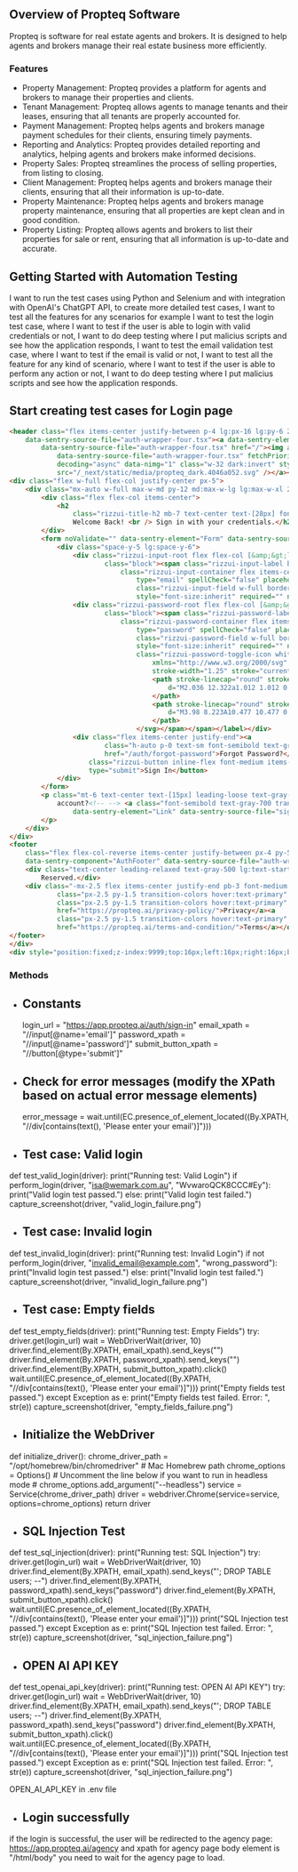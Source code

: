 ## Overview of Propteq Software
Propteq is software for real estate agents and brokers. It is designed to help agents and brokers manage their real estate business more efficiently.

### Features
- Property Management: Propteq provides a platform for agents and brokers to manage their properties and clients.
- Tenant Management: Propteq allows agents to manage tenants and their leases, ensuring that all tenants are properly accounted for.
- Payment Management: Propteq helps agents and brokers manage payment schedules for their clients, ensuring timely payments.
- Reporting and Analytics: Propteq provides detailed reporting and analytics, helping agents and brokers make informed decisions. 
- Property Sales: Propteq streamlines the process of selling properties, from listing to closing.
- Client Management: Propteq helps agents and brokers manage their clients, ensuring that all their information is up-to-date.
- Property Maintenance: Propteq helps agents and brokers manage property maintenance, ensuring that all properties are kept clean and in good condition.
- Property Listing: Propteq allows agents and brokers to list their properties for sale or rent, ensuring that all information is up-to-date and accurate.

## Getting Started with Automation Testing
I want to run the test cases using Python and Selenium and with integration with OpenAI's ChatGPT API, to create more detailed test cases, I want to test all the features for any scenarios for example I want to test the login test case, where I want to test if the user is able to login with valid credentials or not, I want to do deep testing where I put malicius scripts and see how the application responds, I want to test the email validation test case, where I want to test if the email is valid or not, I want to test all the feature for any kind of scenario, where I want to test if the user is able to perform any action or not, I want to do deep testing where I put malicius scripts and see how the application responds.

## Start creating test cases for Login page

```html
<header class="flex items-center justify-between p-4 lg:px-16 lg:py-6 2xl:px-24" data-sentry-component="AuthHeader"
    data-sentry-source-file="auth-wrapper-four.tsx"><a data-sentry-element="Link"
        data-sentry-source-file="auth-wrapper-four.tsx" href="/"><img alt="Propteq" data-sentry-element="Image"
            data-sentry-source-file="auth-wrapper-four.tsx" fetchPriority="high" width="6904" height="1576"
            decoding="async" data-nimg="1" class="w-32 dark:invert" style="color:transparent"
            src="/_next/static/media/propteq_dark.4046a052.svg" /></a></header>
<div class="flex w-full flex-col justify-center px-5">
    <div class="mx-auto w-full max-w-md py-12 md:max-w-lg lg:max-w-xl 2xl:pb-8 2xl:pt-2">
        <div class="flex flex-col items-center">
            <h2
                class="rizzui-title-h2 mb-7 text-center text-[28px] font-bold leading-snug md:text-3xl md:!leading-normal lg:mb-10 lg:text-4xl">
                Welcome Back! <br /> Sign in with your credentials.</h2>
        </div>
        <form noValidate="" data-sentry-element="Form" data-sentry-source-file="form.tsx" data-sentry-component="Form">
            <div class="space-y-5 lg:space-y-6">
                <div class="rizzui-input-root flex flex-col [&amp;&gt;label&gt;span]:font-medium"><label
                        class="block"><span class="rizzui-input-label block text-base mb-2">Email</span><span
                            class="rizzui-input-container flex items-center peer w-full transition duration-200 px-5 py-2.5 text-base h-14 leading-[56px] rounded-md bg-transparent [&amp;.is-focus]:ring-[0.6px] border border-gray-300 [&amp;_input::placeholder]:text-gray-500 hover:border-gray-1000 [&amp;.is-focus]:border-gray-1000 [&amp;.is-focus]:ring-gray-1000"><input
                                type="email" spellCheck="false" placeholder="Enter your email"
                                class="rizzui-input-field w-full border-0 bg-transparent p-0 focus:outline-none focus:ring-0"
                                style="font-size:inherit" required="" name="email" /></span></label></div>
                <div class="rizzui-password-root flex flex-col [&amp;&gt;label&gt;span]:font-medium"><label
                        class="block"><span class="rizzui-password-label block text-base mb-2">Password</span><span
                            class="rizzui-password-container flex items-center peer w-full transition duration-200 px-5 py-2.5 text-base h-14 leading-[56px] rounded-md bg-transparent [&amp;.is-focus]:ring-[0.6px] border border-gray-300 [&amp;_input::placeholder]:text-gray-500 hover:border-gray-1000 [&amp;.is-focus]:border-gray-1000 [&amp;.is-focus]:ring-gray-1000"><input
                                type="password" spellCheck="false" placeholder="Enter your password"
                                class="rizzui-password-field w-full border-0 bg-transparent p-0 focus:outline-none focus:ring-0"
                                style="font-size:inherit" required="" name="password" /><span role="button" tabindex="0"
                                class="rizzui-password-toggle-icon whitespace-nowrap leading-normal"><svg
                                    xmlns="http://www.w3.org/2000/svg" fill="none" viewBox="0 0 24 24"
                                    stroke-width="1.25" stroke="currentColor" class="h-5 w-5">
                                    <path stroke-linecap="round" stroke-linejoin="round"
                                        d="M2.036 12.322a1.012 1.012 0 010-.639C3.423 7.51 7.36 4.5 12 4.5c4.638 0 8.573 3.007 9.963 7.178.07.207.07.431 0 .639C20.577 16.49 16.64 19.5 12 19.5c-4.638 0-8.573-3.007-9.963-7.178z">
                                    </path>
                                    <path stroke-linecap="round" stroke-linejoin="round"
                                        d="M3.98 8.223A10.477 10.477 0 001.934 12C3.226 16.338 7.244 19.5 12 19.5c.993 0 1.953-.138 2.863-.395M6.228 6.228A10.45 10.45 0 0112 4.5c4.756 0 8.773 3.162 10.065 7.498a10.523 10.523 0 01-4.293 5.774M6.228 6.228L3 3m3.228 3.228l3.65 3.65m7.894 7.894L21 21m-3.228-3.228l-3.65-3.65m0 0a3 3 0 10-4.243-4.243m4.242 4.242L9.88 9.88">
                                    </path>
                                </svg></span></span></label></div>
                <div class="flex items-center justify-end"><a
                        class="h-auto p-0 text-sm font-semibold text-gray-700 underline transition-colors hover:text-primary hover:no-underline"
                        href="/auth/forgot-password">Forgot Password?</a></div><button
                    class="rizzui-button inline-flex font-medium items-center justify-center active:enabled:translate-y-px focus:outline-none focus-visible:ring-2 focus-visible:ring-opacity-50 transition-colors duration-200 px-8 py-2.5 text-base h-14 rounded-md border border-transparent focus-visible:ring-offset-2 bg-gray-900 hover:enabled::bg-gray-800 active:enabled:bg-gray-1000 focus-visible:ring-gray-900/30 text-gray-0 w-full"
                    type="submit">Sign In</button>
            </div>
        </form>
        <p class="mt-6 text-center text-[15px] leading-loose text-gray-500 md:mt-7 lg:mt-9 lg:text-base">Don’t have an
            account?<!-- --> <a class="font-semibold text-gray-700 transition-colors hover:text-primary"
                data-sentry-element="Link" data-sentry-source-file="sign-in-form.tsx" href="/auth/sign-up">Sign Up</a>
        </p>
    </div>
</div>
<footer
    class="flex flex-col-reverse items-center justify-between px-4 py-5 lg:flex-row lg:px-16 lg:py-6 2xl:px-24 2xl:py-10"
    data-sentry-component="AuthFooter" data-sentry-source-file="auth-wrapper-four.tsx">
    <div class="text-center leading-relaxed text-gray-500 lg:text-start">© Copyright <!-- -->2025<!-- -->. All Rights
        Reserved.</div>
    <div class="-mx-2.5 flex items-center justify-end pb-3 font-medium text-gray-700 lg:w-1/2 lg:pb-0"><a
            class="px-2.5 py-1.5 transition-colors hover:text-primary" href="https://propteq.ai/contact/">Contact</a><a
            class="px-2.5 py-1.5 transition-colors hover:text-primary"
            href="https://propteq.ai/privacy-policy/">Privacy</a><a
            class="px-2.5 py-1.5 transition-colors hover:text-primary"
            href="https://propteq.ai/terms-and-condition/">Terms</a></div>
</footer>
</div>
<div style="position:fixed;z-index:9999;top:16px;left:16px;right:16px;bottom:16px;pointer-events:none"></div>
```

### Methods

-   ## Constants
    login_url = "https://app.propteq.ai/auth/sign-in"
    email_xpath = "//input[@name='email']"
    password_xpath = "//input[@name='password']"
    submit_button_xpath = "//button[@type='submit']"

-   ## Check for error messages (modify the XPath based on actual error message elements)
    error_message = wait.until(EC.presence_of_element_located((By.XPATH, "//div[contains(text(), 'Please enter your email')]")))

-   ## Test case: Valid login
def test_valid_login(driver):
    print("Running test: Valid Login")
    if perform_login(driver, "isa@wemark.com.au", "WvwaroQCK8CCC#Ey"):
        print("Valid login test passed.")
    else:
        print("Valid login test failed.")
        capture_screenshot(driver, "valid_login_failure.png")

-   ## Test case: Invalid login
def test_invalid_login(driver):
    print("Running test: Invalid Login")
    if not perform_login(driver, "invalid_email@example.com", "wrong_password"):
        print("Invalid login test passed.")
    else:
        print("Invalid login test failed.")
        capture_screenshot(driver, "invalid_login_failure.png")

-   ## Test case: Empty fields
def test_empty_fields(driver):
    print("Running test: Empty Fields")
    try:
        driver.get(login_url)
        wait = WebDriverWait(driver, 10)
        driver.find_element(By.XPATH, email_xpath).send_keys("")
        driver.find_element(By.XPATH, password_xpath).send_keys("")
        driver.find_element(By.XPATH, submit_button_xpath).click()
        wait.until(EC.presence_of_element_located((By.XPATH, "//div[contains(text(), 'Please enter your email')]")))
        print("Empty fields test passed.")
    except Exception as e:
        print("Empty fields test failed. Error: ", str(e))
        capture_screenshot(driver, "empty_fields_failure.png")

-   ## Initialize the WebDriver
def initialize_driver():
    chrome_driver_path = "/opt/homebrew/bin/chromedriver"  # Mac Homebrew path
    chrome_options = Options()
    # Uncomment the line below if you want to run in headless mode
    # chrome_options.add_argument("--headless")
    service = Service(chrome_driver_path)
    driver = webdriver.Chrome(service=service, options=chrome_options)
    return driver

-   ## SQL Injection Test
def test_sql_injection(driver):
    print("Running test: SQL Injection")
    try:
        driver.get(login_url)
        wait = WebDriverWait(driver, 10)
        driver.find_element(By.XPATH, email_xpath).send_keys("'; DROP TABLE users; --")
        driver.find_element(By.XPATH, password_xpath).send_keys("password")
        driver.find_element(By.XPATH, submit_button_xpath).click()
        wait.until(EC.presence_of_element_located((By.XPATH, "//div[contains(text(), 'Please enter your email')]")))
        print("SQL Injection test passed.")
    except Exception as e:
        print("SQL Injection test failed. Error: ", str(e))
        capture_screenshot(driver, "sql_injection_failure.png")

-   ## OPEN AI API KEY
def test_openai_api_key(driver):
    print("Running test: OPEN AI API KEY")
    try:
        driver.get(login_url)
        wait = WebDriverWait(driver, 10)
        driver.find_element(By.XPATH, email_xpath).send_keys("'; DROP TABLE users; --")
        driver.find_element(By.XPATH, password_xpath).send_keys("password")
        driver.find_element(By.XPATH, submit_button_xpath).click()
        wait.until(EC.presence_of_element_located((By.XPATH, "//div[contains(text(), 'Please enter your email')]")))
        print("SQL Injection test passed.")
    except Exception as e:
        print("SQL Injection test failed. Error: ", str(e))
        capture_screenshot(driver, "sql_injection_failure.png")

OPEN_AI_API_KEY in .env file

-   ## Login successfully
if the login is successful, the user will be redirected to the agency page: https://app.propteq.ai/agency and xpath for agency page body element is "/html/body" you need to wait for the agency page to load.